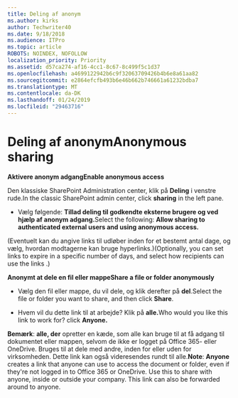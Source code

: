 ```yaml
---
title: Deling af anonym
ms.author: kirks
author: Techwriter40
ms.date: 9/18/2018
ms.audience: ITPro
ms.topic: article
ROBOTS: NOINDEX, NOFOLLOW
localization_priority: Priority
ms.assetid: d57ca274-af16-4cc1-8c67-8c499f5c1d37
ms.openlocfilehash: a4699122942b6c9f32063709426b4b6e8a61aa82
ms.sourcegitcommit: e2864efcfb493b6e46b662b746661a61232bdba7
ms.translationtype: MT
ms.contentlocale: da-DK
ms.lasthandoff: 01/24/2019
ms.locfileid: "29463716"
---
```

# <a name="anonymous-sharing"></a><span data-ttu-id="5f61b-102">Deling af anonym</span><span class="sxs-lookup"><span data-stu-id="5f61b-102">Anonymous sharing</span></span>

 <span data-ttu-id="5f61b-103">**Aktivere anonym adgang**</span><span class="sxs-lookup"><span data-stu-id="5f61b-103">**Enable anonymous access**</span></span>
  
<span data-ttu-id="5f61b-104">Den klassiske SharePoint Administration center, klik på **Deling** i venstre rude.</span><span class="sxs-lookup"><span data-stu-id="5f61b-104">In the classic SharePoint admin center, click **sharing** in the left pane.</span></span> 
  
- <span data-ttu-id="5f61b-105">Vælg følgende: **Tillad deling til godkendte eksterne brugere og ved hjælp af anonym adgang.**</span><span class="sxs-lookup"><span data-stu-id="5f61b-105">Select the following: **Allow sharing to authenticated external users and using anonymous access.**</span></span>
  
<span data-ttu-id="5f61b-106">(Eventuelt kan du angive links til udløber inden for et bestemt antal dage, og vælg, hvordan modtagerne kan bruge hyperlinks.)</span><span class="sxs-lookup"><span data-stu-id="5f61b-106">(Optionally, you can set links to expire in a specific number of days, and select how recipients can use the links .)</span></span>
    
 <span data-ttu-id="5f61b-107">**Anonymt at dele en fil eller mappe**</span><span class="sxs-lookup"><span data-stu-id="5f61b-107">**Share a file or folder anonymously**</span></span>
  
- <span data-ttu-id="5f61b-108">Vælg den fil eller mappe, du vil dele, og klik derefter på **del**.</span><span class="sxs-lookup"><span data-stu-id="5f61b-108">Select the file or folder you want to share, and then click **Share**.</span></span> 
    
- <span data-ttu-id="5f61b-109">Hvem vil du dette link til at arbejde? Klik på **alle.**</span><span class="sxs-lookup"><span data-stu-id="5f61b-109">Who would you like this link to work for? click **Anyone.**</span></span>
  
 <span data-ttu-id="5f61b-p101">**Bemærk**: **alle, der** opretter en kæde, som alle kan bruge til at få adgang til dokumentet eller mappen, selvom de ikke er logget på Office 365- eller OneDrive. Bruges til at dele med andre, inden for eller uden for virksomheden. Dette link kan også videresendes rundt til alle.</span><span class="sxs-lookup"><span data-stu-id="5f61b-p101">**Note**: **Anyone** creates a link that anyone can use to access the document or folder, even if they're not logged in to Office 365 or OneDrive. Use this to share with anyone, inside or outside your company. This link can also be forwarded around to anyone.</span></span> 
    

